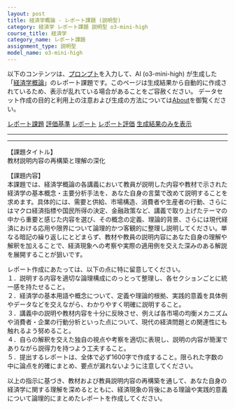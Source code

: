 ```yaml
---
layout: post
title: 経済学概論 - レポート課題 (説明型)
category: 経済学 レポート課題 説明型 o3-mini-high
course_title: 経済学
category_name: レポート課題
assignment_type: 説明型
model_name: o3-mini-high
---
```


以下のコンテンツは、[プロンプト](https://github.com/takedatoshiyuki/synthetic_assignments/tree/main/generated/経済学/o3-mini-high/prompt_レポート課題-説明型.md)を入力して、AI (o3-mini-high) が生成した「[経済学概論](/contents/経済学/)」のレポート課題です。このページは生成結果から自動的に作成されているため、表示が乱れている場合があることをご容赦ください。
データセット作成の目的と利用上の注意および生成の方法については[About](/About)を御覧ください。

[レポート課題](../レポート課題-説明型)
[評価基準](../評価基準-説明型)
[レポート](../レポート-説明型)
[レポート評価](../レポート評価-説明型)
[生成結果のみを表示](https://github.com/takedatoshiyuki/synthetic_assignments/tree/main/generated/経済学/o3-mini-high/レポート課題-説明型.md)
  

***
***
  
【課題タイトル】  
教材説明内容の再構築と理解の深化  

【課題内容】  
本課題では、経済学概論の各講義において教員が説明した内容や教材で示された経済学の基本概念・主要分析手法を、あなた自身の言葉で改めて説明することを求めます。具体的には、需要と供給、市場構造、消費者や生産者の行動、さらにはマクロ経済指標や国民所得の決定、金融政策など、講義で取り上げたテーマの中から重要と感じた内容を選び、その概念の定義、理論的背景、さらには現代経済における応用や限界について論理的かつ客観的に整理し説明してください。単なる暗記の繰り返しにとどまらず、教材や教員の説明内容にあなた自身の理解や解釈を加えることで、経済現象への考察や実際の適用例を交えた深みのある解説を展開することが狙いです。  

レポート作成にあたっては、以下の点に特に留意してください。  
１．説明する内容を適切な論理構成にのっとって整理し、各セクションごとに統一感を持たせること。  
２．経済学の基本用語や概念について、定義や理論的根拠、実践的意義を具体例やデータなどを交えながら、わかりやすく明確に説明すること。  
３．講義中の説明や教材内容を十分に反映させ、例えば各市場の均衡メカニズムや消費者・企業の行動分析といった点について、現代の経済問題との関連性にも触れるよう努めること。  
４．自らの解釈を交えた独自の視点や考察を適切に表現し、説明の内容が簡潔でありながら説得力を持つよう工夫すること。  
５．提出するレポートは、全体で必ず1600字で作成すること。限られた字数の中に論点を的確にまとめ、要点が漏れないように注意してください。  

以上の指示に基づき、教材および教員説明内容の再構築を通して、あなた自身の経済学に関する理解を深めるとともに、経済現象の背後にある理論や実践的意義について論理的にまとめたレポートを作成してください。
